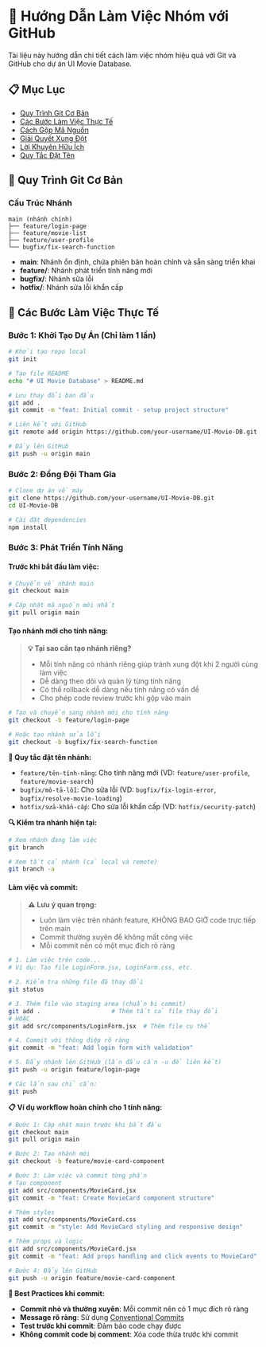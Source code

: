 # 🤝 Hướng Dẫn Làm Việc Nhóm với GitHub

Tài liệu này hướng dẫn chi tiết cách làm việc nhóm hiệu quả với Git và GitHub cho dự án UI Movie Database.

## 📋 Mục Lục

- [Quy Trình Git Cơ Bản](#quy-trình-git-cơ-bản)
- [Các Bước Làm Việc Thực Tế](#các-bước-làm-việc-thực-tế)
- [Cách Gộp Mã Nguồn](#cách-gộp-mã-nguồn)
- [Giải Quyết Xung Đột](#giải-quyết-xung-đột)
- [Lời Khuyên Hữu Ích](#lời-khuyên-hữu-ích)
- [Quy Tắc Đặt Tên](#quy-tắc-đặt-tên)

## 🌳 Quy Trình Git Cơ Bản

### Cấu Trúc Nhánh

```
main (nhánh chính)
├── feature/login-page
├── feature/movie-list
├── feature/user-profile
└── bugfix/fix-search-function
```

- **main**: Nhánh ổn định, chứa phiên bản hoàn chỉnh và sẵn sàng triển khai
- **feature/**: Nhánh phát triển tính năng mới
- **bugfix/**: Nhánh sửa lỗi
- **hotfix/**: Nhánh sửa lỗi khẩn cấp

## 🚀 Các Bước Làm Việc Thực Tế

### Bước 1: Khởi Tạo Dự Án (Chỉ làm 1 lần)

```bash
# Khởi tạo repo local
git init

# Tạo file README
echo "# UI Movie Database" > README.md

# Lưu thay đổi ban đầu
git add .
git commit -m "feat: Initial commit - setup project structure"

# Liên kết với GitHub
git remote add origin https://github.com/your-username/UI-Movie-DB.git

# Đẩy lên GitHub
git push -u origin main
```

### Bước 2: Đồng Đội Tham Gia

```bash
# Clone dự án về máy
git clone https://github.com/your-username/UI-Movie-DB.git
cd UI-Movie-DB

# Cài đặt dependencies
npm install
```

### Bước 3: Phát Triển Tính Năng

#### Trước khi bắt đầu làm việc:

```bash
# Chuyển về nhánh main
git checkout main

# Cập nhật mã nguồn mới nhất
git pull origin main
```

#### Tạo nhánh mới cho tính năng:

> **💡 Tại sao cần tạo nhánh riêng?**
>
> - Mỗi tính năng có nhánh riêng giúp tránh xung đột khi 2 người cùng làm việc
> - Dễ dàng theo dõi và quản lý từng tính năng
> - Có thể rollback dễ dàng nếu tính năng có vấn đề
> - Cho phép code review trước khi gộp vào main

```bash
# Tạo và chuyển sang nhánh mới cho tính năng
git checkout -b feature/login-page

# Hoặc tạo nhánh sửa lỗi
git checkout -b bugfix/fix-search-function
```

**📝 Quy tắc đặt tên nhánh:**

- `feature/tên-tính-năng`: Cho tính năng mới (VD: `feature/user-profile`, `feature/movie-search`)
- `bugfix/mô-tả-lỗi`: Cho sửa lỗi (VD: `bugfix/fix-login-error`, `bugfix/resolve-movie-loading`)
- `hotfix/sửa-khẩn-cấp`: Cho sửa lỗi khẩn cấp (VD: `hotfix/security-patch`)

**🔍 Kiểm tra nhánh hiện tại:**

```bash
# Xem nhánh đang làm việc
git branch

# Xem tất cả nhánh (cả local và remote)
git branch -a
```

#### Làm việc và commit:

> **⚠️ Lưu ý quan trọng:**
>
> - Luôn làm việc trên nhánh feature, KHÔNG BAO GIỜ code trực tiếp trên main
> - Commit thường xuyên để không mất công việc
> - Mỗi commit nên có một mục đích rõ ràng

```bash
# 1. Làm việc trên code...
# Ví dụ: Tạo file LoginForm.jsx, LoginForm.css, etc.

# 2. Kiểm tra những file đã thay đổi
git status

# 3. Thêm file vào staging area (chuẩn bị commit)
git add .                    # Thêm tất cả file thay đổi
# HOẶC
git add src/components/LoginForm.jsx  # Thêm file cụ thể

# 4. Commit với thông điệp rõ ràng
git commit -m "feat: Add login form with validation"

# 5. Đẩy nhánh lên GitHub (lần đầu cần -u để liên kết)
git push -u origin feature/login-page

# Các lần sau chỉ cần:
git push
```

**📋 Ví dụ workflow hoàn chỉnh cho 1 tính năng:**

```bash
# Bước 1: Cập nhật main trước khi bắt đầu
git checkout main
git pull origin main

# Bước 2: Tạo nhánh mới
git checkout -b feature/movie-card-component

# Bước 3: Làm việc và commit từng phần
# Tạo component
git add src/components/MovieCard.jsx
git commit -m "feat: Create MovieCard component structure"

# Thêm styles
git add src/components/MovieCard.css
git commit -m "style: Add MovieCard styling and responsive design"

# Thêm props và logic
git add src/components/MovieCard.jsx
git commit -m "feat: Add props handling and click events to MovieCard"

# Bước 4: Đẩy lên GitHub
git push -u origin feature/movie-card-component
```

**🎯 Best Practices khi commit:**

- **Commit nhỏ và thường xuyên**: Mỗi commit nên có 1 mục đích rõ ràng
- **Message rõ ràng**: Sử dụng [Conventional Commits](https://www.conventionalcommits.org/)
- **Test trước khi commit**: Đảm bảo code chạy được
- **Không commit code bị comment**: Xóa code thừa trước khi commit

```

```
